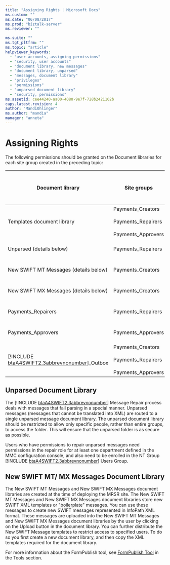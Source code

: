 ```yaml
---
title: "Assigning Rights | Microsoft Docs"
ms.custom: ""
ms.date: "06/08/2017"
ms.prod: "biztalk-server"
ms.reviewer: ""

ms.suite: ""
ms.tgt_pltfrm: ""
ms.topic: "article"
helpviewer_keywords: 
  - "user accounts, assigning permissions"
  - "security, user accounts"
  - "document library, new messages"
  - "document library, unparsed"
  - "messages, document library"
  - "privileges"
  - "permissions"
  - "unparsed document library"
  - "security, permissions"
ms.assetid: cee44240-aa00-4080-9e7f-728b2421102b
caps.latest.revision: 4
author: "MandiOhlinger"
ms.author: "mandia"
manager: "anneta"
---
```

# Assigning Rights
The following permissions should be granted on the Document libraries for each site group created in the preceding topic:  


|                                         Document library                                          |                                   Site groups                                   | Custom document library permissions to apply |
|---------------------------------------------------------------------------------------------------|---------------------------------------------------------------------------------|----------------------------------------------|
|                                    Templates document library                                     | Payments_Creators<br /><br /> Payments_Repairers<br /><br /> Payments_Approvers |                  View items                  |
|                                     Unparsed (details below)                                      |                               Payments_Repairers                                |       View, insert, edit, delete items       |
|                               New SWIFT MT Messages (details below)                               |                                Payments_Creators                                |       View, insert, edit, delete items       |
|                               New SWIFT MX Messages (details below)                               |                                Payments_Creators                                |       View, insert, edit, delete items       |
|                                        Payments_Repairers                                         |                               Payments_Repairers                                |       View, insert, edit, delete items       |
|                                        Payments_Approvers                                         |                               Payments_Approvers                                |       View, insert, edit, delete items       |
| [!INCLUDE [btaA4SWIFT2.3abbrevnonumber](../../includes/btaa4swift2-3abbrevnonumber-md.md)]_Outbox | Payments_Creators<br /><br /> Payments_Repairers<br /><br /> Payments_Approvers |       View, insert, edit, delete items       |

## Unparsed Document Library  
 The [!INCLUDE [btaA4SWIFT2.3abbrevnonumber](../../includes/btaa4swift2-3abbrevnonumber-md.md)] Message Repair process deals with messages that fail parsing in a special manner. Unparsed messages (messages that cannot be translated into XML) are routed to a single unparsed message document library. The unparsed document library should be restricted to allow only specific people, rather than entire groups, to access the folder. This will ensure that the unparsed folder is as secure as possible.  

 Users who have permissions to repair unparsed messages need permissions in the repair role for at least one department defined in the MMC configuration console, and also need to be enrolled in the NT Group [!INCLUDE [btaA4SWIFT2.3abbrevnonumber](../../includes/btaa4swift2-3abbrevnonumber-md.md)] Users Group.  

## New SWIFT MT/ MX Messages Document Library  
 The New SWIFT MT Messages and New SWIFT MX Messages document libraries are created at the time of deploying the MRSR site. The New SWIFT MT Messages and New SWIFT MX Messages document libraries store new SWIFT XML templates or "boilerplate" messages. You can use these messages to create new SWIFT messages represented in InfoPath XML format. These messages are uploaded into the New SWIFT MT Messages and New SWIFT MX Messages document libraries by the user by clicking on the Upload button in the document library. You can further distribute the New SWIFT Message templates to restrict access to specified users. To do so you first create a new document library, and then copy the XML templates required for the document library.  

 For more information about the FormPublish tool, see [FormPublish Tool](http://msdn.microsoft.com/en-us/09a6ed31-5917-4776-9a5e-955af440cdac) in the Tools section.